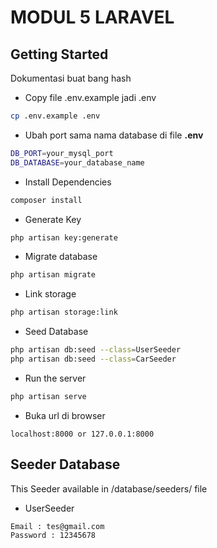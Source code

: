 # MODUL 5 LARAVEL

## Getting Started
Dokumentasi buat bang hash

- Copy file .env.example jadi .env
```bash
cp .env.example .env
```

- Ubah port sama nama database di file **.env**
```bash
DB_PORT=your_mysql_port
DB_DATABASE=your_database_name
```

- Install Dependencies
```bash
composer install
```

- Generate Key
```bash
php artisan key:generate
```

- Migrate database
```bash
php artisan migrate
```

- Link storage
```bash
php artisan storage:link
```
- Seed Database
```bash
php artisan db:seed --class=UserSeeder
php artisan db:seed --class=CarSeeder
```

- Run the server
```bash
php artisan serve
```
- Buka url di browser
``` 
localhost:8000 or 127.0.0.1:8000
```

## Seeder Database
This Seeder available in /database/seeders/ file <br/>
- UserSeeder
```bash
Email : tes@gmail.com
Password : 12345678
```